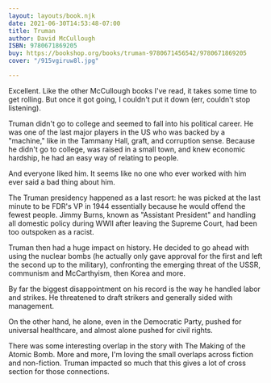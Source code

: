 ```yaml
---
layout: layouts/book.njk
date: 2021-06-30T14:53:48-07:00
title: Truman
author: David McCullough
ISBN: 9780671869205
buy: https://bookshop.org/books/truman-9780671456542/9780671869205
cover: "/915vgiruw8l.jpg"

---
```

Excellent. Like the other McCullough books I've read, it takes some time to get rolling. But once it got going, I couldn't put it down (err, couldn't stop listening). 

Truman didn't go to college and seemed to fall into his political career. He was one of the last major players in the US who was backed by a "machine," like in the Tammany Hall, graft, and corruption sense. Because he didn't go to college, was raised in a small town, and knew economic hardship, he had an easy way of relating to people. 

And everyone liked him. It seems like no one who ever worked with him ever said a bad thing about him.

The Truman presidency happened as a last resort: he was picked at the last minute to be FDR's VP in 1944 essentially because he would offend the fewest people. Jimmy Burns, known as "Assistant President" and handling all domestic policy during WWII after leaving the Supreme Court, had been too outspoken as a racist.

Truman then had a huge impact on history. He decided to go ahead with using the nuclear bombs (he actually only gave approval for the first and left the second up to the military), confronting the emerging threat of the USSR, communism and McCarthyism, then Korea and more.

By far the biggest disappointment on his record is the way he handled labor and strikes. He threatened to draft strikers and generally sided with management.

On the other hand, he alone, even in the Democratic Party, pushed for universal healthcare, and almost alone pushed for civil rights.

There was some interesting overlap in the story with The Making of the Atomic Bomb. More and more, I'm loving the small overlaps across fiction and non-fiction. Truman impacted so much that this gives a lot of cross section for those connections.